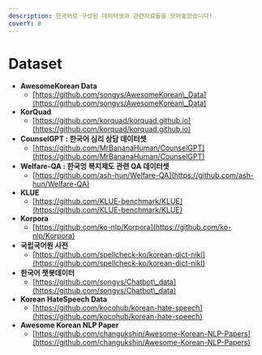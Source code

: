 ```yaml
---
description: 한국어로 구성된 데이터셋과 관련자료들을 모아놓았습니다!
coverY: 0
---
```


# Dataset

* **AwesomeKorean Data**
  * [https://github.com/songys/AwesomeKorean\_Data](https://github.com/songys/AwesomeKorean\_Data)
* **KorQuad**
  * [https://github.com/korquad/korquad.github.io](https://github.com/korquad/korquad.github.io)
* **CounselGPT : 한국어 심리 상담 데이터셋**
  * [https://github.com/MrBananaHuman/CounselGPT](https://github.com/MrBananaHuman/CounselGPT)
* **Welfare-QA : 한국엉 복지제도 관련 QA 데이터셋**
  * [https://github.com/ash-hun/Welfare-QA](https://github.com/ash-hun/Welfare-QA)
* **KLUE**
  * [https://github.com/KLUE-benchmark/KLUE](https://github.com/KLUE-benchmark/KLUE)
* **Korpora**
  * [https://github.com/ko-nlp/Korpora](https://github.com/ko-nlp/Korpora)
* **국립국어원 사전**
  * [https://github.com/spellcheck-ko/korean-dict-nikl](https://github.com/spellcheck-ko/korean-dict-nikl)
* **한국어 챗봇데이터**
  * [https://github.com/songys/Chatbot\_data](https://github.com/songys/Chatbot\_data)
* **Korean HateSpeech Data**
  * [https://github.com/kocohub/korean-hate-speech](https://github.com/kocohub/korean-hate-speech)
* **Awesome Korean NLP Paper**
  * [https://github.com/changukshin/Awesome-Korean-NLP-Papers](https://github.com/changukshin/Awesome-Korean-NLP-Papers)
